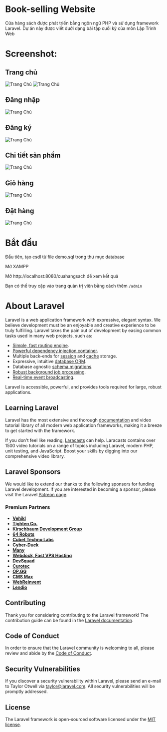 # Book-selling Website

Cửa hàng sách được phát triển bằng ngôn ngữ PHP và sử dụng framework Laravel. Dự án này được viết dưới dạng bài tập cuối kỳ của môn Lập Trình Web 

Screenshot:
===========
## Trang chủ
![Trang Chủ](https://github.com/Aimyon2702/cuahangsach/blob/e4bd0abc7955ae9df39900afa9940ed67b330443/public/screenshot/1.PNG)
![Trang Chủ](https://github.com/Aimyon2702/cuahangsach/blob/e4bd0abc7955ae9df39900afa9940ed67b330443/public/screenshot/2.PNG)

## Đăng nhập
![Trang Chủ](https://github.com/Aimyon2702/cuahangsach/blob/e4bd0abc7955ae9df39900afa9940ed67b330443/public/screenshot/3.PNG)

## Đăng ký
![Trang Chủ](https://github.com/Aimyon2702/cuahangsach/blob/e4bd0abc7955ae9df39900afa9940ed67b330443/public/screenshot/4.PNG)

## Chi tiết sản phẩm
![Trang Chủ](https://github.com/Aimyon2702/cuahangsach/blob/e4bd0abc7955ae9df39900afa9940ed67b330443/public/screenshot/5.PNG)

## Giỏ hàng
![Trang Chủ](https://github.com/Aimyon2702/cuahangsach/blob/e4bd0abc7955ae9df39900afa9940ed67b330443/public/screenshot/6.PNG)

## Đặt hàng
![Trang Chủ](https://github.com/Aimyon2702/cuahangsach/blob/e4bd0abc7955ae9df39900afa9940ed67b330443/public/screenshot/7.PNG)



# Bắt đầu

Đầu tiên, tạo csdl từ file demo.sql trong thư mục database

Mở XAMPP

Mở http://localhost:8080/cuahangsach để xem kết quả

Bạn có thể truy cập vào trang quản trị viên bằng cách thêm `/admin`


# About Laravel

Laravel is a web application framework with expressive, elegant syntax. We believe development must be an enjoyable and creative experience to be truly fulfilling. Laravel takes the pain out of development by easing common tasks used in many web projects, such as:

- [Simple, fast routing engine](https://laravel.com/docs/routing).
- [Powerful dependency injection container](https://laravel.com/docs/container).
- Multiple back-ends for [session](https://laravel.com/docs/session) and [cache](https://laravel.com/docs/cache) storage.
- Expressive, intuitive [database ORM](https://laravel.com/docs/eloquent).
- Database agnostic [schema migrations](https://laravel.com/docs/migrations).
- [Robust background job processing](https://laravel.com/docs/queues).
- [Real-time event broadcasting](https://laravel.com/docs/broadcasting).

Laravel is accessible, powerful, and provides tools required for large, robust applications.

## Learning Laravel

Laravel has the most extensive and thorough [documentation](https://laravel.com/docs) and video tutorial library of all modern web application frameworks, making it a breeze to get started with the framework.

If you don't feel like reading, [Laracasts](https://laracasts.com) can help. Laracasts contains over 1500 video tutorials on a range of topics including Laravel, modern PHP, unit testing, and JavaScript. Boost your skills by digging into our comprehensive video library.

## Laravel Sponsors

We would like to extend our thanks to the following sponsors for funding Laravel development. If you are interested in becoming a sponsor, please visit the Laravel [Patreon page](https://patreon.com/taylorotwell).

### Premium Partners

- **[Vehikl](https://vehikl.com/)**
- **[Tighten Co.](https://tighten.co)**
- **[Kirschbaum Development Group](https://kirschbaumdevelopment.com)**
- **[64 Robots](https://64robots.com)**
- **[Cubet Techno Labs](https://cubettech.com)**
- **[Cyber-Duck](https://cyber-duck.co.uk)**
- **[Many](https://www.many.co.uk)**
- **[Webdock, Fast VPS Hosting](https://www.webdock.io/en)**
- **[DevSquad](https://devsquad.com)**
- **[Curotec](https://www.curotec.com/services/technologies/laravel/)**
- **[OP.GG](https://op.gg)**
- **[CMS Max](https://www.cmsmax.com/)**
- **[WebReinvent](https://webreinvent.com/?utm_source=laravel&utm_medium=github&utm_campaign=patreon-sponsors)**
- **[Lendio](https://lendio.com)**

## Contributing

Thank you for considering contributing to the Laravel framework! The contribution guide can be found in the [Laravel documentation](https://laravel.com/docs/contributions).

## Code of Conduct

In order to ensure that the Laravel community is welcoming to all, please review and abide by the [Code of Conduct](https://laravel.com/docs/contributions#code-of-conduct).

## Security Vulnerabilities

If you discover a security vulnerability within Laravel, please send an e-mail to Taylor Otwell via [taylor@laravel.com](mailto:taylor@laravel.com). All security vulnerabilities will be promptly addressed.

## License

The Laravel framework is open-sourced software licensed under the [MIT license](https://opensource.org/licenses/MIT).
